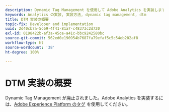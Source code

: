 ```yaml
---
description: Dynamic Tag Management を使用して Adobe Analytics を実装します。
keywords: Analytics の実装, 実装方法, dynamic tag management, dtm
title: DTM 実装の概要
topic-fix: Developer and implementation
uuid: 2d40cb7a-5c69-4f41-81a7-c48373c2d720
exl-id: 0198422b-af3a-45ce-a41c-bbc9242580bc
source-git-commit: 562ed0e190954b7687fa79efaf5c5c54eb202af8
workflow-type: ht
source-wordcount: '38'
ht-degree: 100%

---
```


# DTM 実装の概要

Dynamic Tag Management が廃止されました。Adobe Analytics を実装するには、[Adobe Experience Platform のタグ](/help/implement/launch/overview.md) を使用してください。
